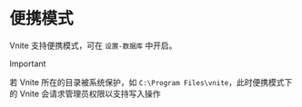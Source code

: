 # 便携模式

Vnite 支持便携模式，可在 `设置-数据库` 中开启。

> [!IMPORTANT]
> 若 Vnite 所在的目录被系统保护，如 `C:\Program Files\vnite`，此时便携模式下的 Vnite 会请求管理员权限以支持写入操作
